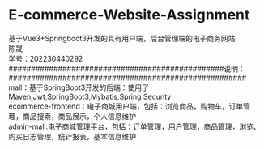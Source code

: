 # E-commerce-Website-Assignment  
基于Vue3+Springboot3开发的具有用户端，后台管理端的电子商务网站  
陈晟  
学号：202230440292  
################################################说明：#####################################################   
mall：基于SpringBoot3开发的后端：使用了Maven,Jwt,SpringBoot3,Mybatis,Spring Security   
ecommerce-frontend：电子商城用户端，包括：浏览商品，购物车，订单管理，商品搜索，商品展示，个人信息维护  
admin-mall:电子商城管理平台，包括：订单管理，用户管理，商品管理，浏览、购买日志管理，统计报表，基本信息维护  
